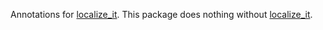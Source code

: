 Annotations for [localize_it](https://pub.dev/packages/localize_it).
This package does nothing without [localize_it](https://pub.dev/packages/localize_it).